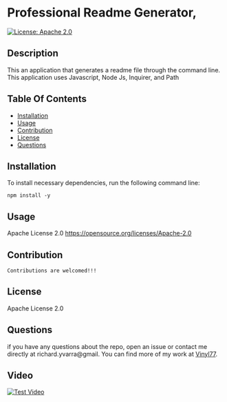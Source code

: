 # Professional Readme Generator,

[![License: Apache 2.0](https://img.shields.io/badge/License-Apache%202.0-blue.svg)](https://opensource.org/licenses/Apache-2.0)
    
## Description
This an application that generates a readme file through the command line.  This application uses Javascript, Node Js, Inquirer, and Path
## Table Of Contents
* [Installation](#installation)
* [Usage](#Usage)
* [Contribution](#Contribution)
* [License](#License)
* [Questions](#questions)

## Installation

To install necessary dependencies,
run the following command line:
```
npm install -y
```


## Usage
Apache License 2.0
https://opensource.org/licenses/Apache-2.0
     
## Contribution
    Contributions are welcomed!!!
## License
Apache License 2.0
    

## Questions

if you have any questions about the repo, open an issue or contact me directly at richard.yvarra@gmail. You can find more of my work at [Vinyl77](https://github.com/Vinyl77/).

## Video
[![Test Video](http://img.youtube.com/vi/P5_fRKbH_s4/0.jpg)](http://www.youtube.com/watch?v=P5_fRKbH_s4 "Test Video")
  
